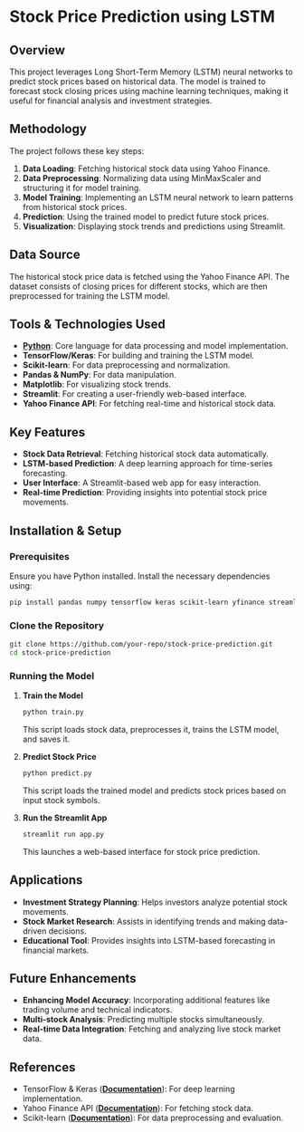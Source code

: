 # Stock Price Prediction using LSTM

## Overview
This project leverages Long Short-Term Memory (LSTM) neural networks to predict stock prices based on historical data. The model is trained to forecast stock closing prices using machine learning techniques, making it useful for financial analysis and investment strategies.

## Methodology
The project follows these key steps:

1. **Data Loading**: Fetching historical stock data using Yahoo Finance.
2. **Data Preprocessing**: Normalizing data using MinMaxScaler and structuring it for model training.
3. **Model Training**: Implementing an LSTM neural network to learn patterns from historical stock prices.
4. **Prediction**: Using the trained model to predict future stock prices.
5. **Visualization**: Displaying stock trends and predictions using Streamlit.

## Data Source
The historical stock price data is fetched using the Yahoo Finance API. The dataset consists of closing prices for different stocks, which are then preprocessed for training the LSTM model.

## Tools & Technologies Used
- [**Python**](https://docs.python.org/3/installing/index.html): Core language for data processing and model implementation.
- **TensorFlow/Keras**: For building and training the LSTM model.
- **Scikit-learn**: For data preprocessing and normalization.
- **Pandas & NumPy**: For data manipulation.
- **Matplotlib**: For visualizing stock trends.
- **Streamlit**: For creating a user-friendly web-based interface.
- **Yahoo Finance API**: For fetching real-time and historical stock data.

## Key Features
- **Stock Data Retrieval**: Fetching historical stock data automatically.
- **LSTM-based Prediction**: A deep learning approach for time-series forecasting.
- **User Interface**: A Streamlit-based web app for easy interaction.
- **Real-time Prediction**: Providing insights into potential stock price movements.

## Installation & Setup
### Prerequisites
Ensure you have Python installed. Install the necessary dependencies using:
```sh
pip install pandas numpy tensorflow keras scikit-learn yfinance streamlit matplotlib
```

### Clone the Repository
```sh
git clone https://github.com/your-repo/stock-price-prediction.git
cd stock-price-prediction
```

### Running the Model
1. **Train the Model**
   ```sh
   python train.py
   ```
   This script loads stock data, preprocesses it, trains the LSTM model, and saves it.

2. **Predict Stock Price**
   ```sh
   python predict.py
   ```
   This script loads the trained model and predicts stock prices based on input stock symbols.

3. **Run the Streamlit App**
   ```sh
   streamlit run app.py
   ```
   This launches a web-based interface for stock price prediction.

## Applications
- **Investment Strategy Planning**: Helps investors analyze potential stock movements.
- **Stock Market Research**: Assists in identifying trends and making data-driven decisions.
- **Educational Tool**: Provides insights into LSTM-based forecasting in financial markets.

## Future Enhancements
- **Enhancing Model Accuracy**: Incorporating additional features like trading volume and technical indicators.
- **Multi-stock Analysis**: Predicting multiple stocks simultaneously.
- **Real-time Data Integration**: Fetching and analyzing live stock market data.

## References
- TensorFlow & Keras ([**Documentation**](https://www.tensorflow.org/guide/keras/sequential_model)): For deep learning implementation.
- Yahoo Finance API ([**Documentation**](https://python-yahoofinance.readthedocs.io/en/latest/api.html)): For fetching stock data.
- Scikit-learn ([**Documentation**](https://scikit-learn.org/stable/modules/preprocessing.html)): For data preprocessing and evaluation.

